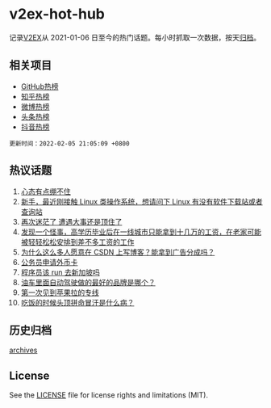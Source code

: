 # v2ex-hot-hub

 记录[V2EX](https://www.v2ex.com/)从 2021-01-06 日至今的热门话题。每小时抓取一次数据，按天[归档](archives)。
 
 ## 相关项目

- [GitHub热榜](https://github.com/lonnyzhang423/github-hot-hub)
- [知乎热榜](https://github.com/lonnyzhang423/zhihu-hot-hub)
- [微博热榜](https://github.com/lonnyzhang423/weibo-hot-hub)
- [头条热榜](https://github.com/lonnyzhang423/toutiao-hot-hub)
- [抖音热榜](https://github.com/lonnyzhang423/douyin-hot-hub)


 `更新时间：2022-02-05 21:05:09 +0800`

## 热议话题

1. [心态有点绷不住](https://www.v2ex.com/t/831937)
1. [新手，最近刚接触 Linux 类操作系统，想请问下 Linux 有没有软件下载站或者查询站](https://www.v2ex.com/t/831905)
1. [再次迷茫了 遭遇大事还是顶住了](https://www.v2ex.com/t/831970)
1. [发现一个怪事，高学历毕业后在一线城市只能拿到十几万的工资，在老家可能被轻轻松松安排到差不多工资的工作](https://www.v2ex.com/t/831916)
1. [为什么这么多人愿意在 CSDN 上写博客？能拿到广告分成吗？](https://www.v2ex.com/t/831922)
1. [公务员申请外币卡](https://www.v2ex.com/t/831963)
1. [程序员该 run 去新加坡吗](https://www.v2ex.com/t/831971)
1. [油车里面自动驾驶做的最好的品牌是哪个？](https://www.v2ex.com/t/831919)
1. [第一次见到苹果拉的专线](https://www.v2ex.com/t/831950)
1. [吃饭的时候头顶拼命冒汗是什么病？](https://www.v2ex.com/t/831954)

## 历史归档

[archives](archives)

## License

See the [LICENSE](LICENSE) file for license rights and limitations (MIT).
